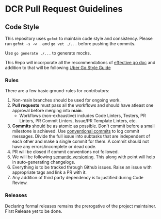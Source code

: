 # DCR Pull Request Guidelines

## Code Style

This repository uses `gofmt` to maintain code style and consistency. 
Please run `gofmt -s -w .` and `go vet ./...` before pushing the commits. 

Use `go generate ./...` to generate mocks. 

This Repo will incorporate all the recommendations of [effective go doc](https://go.dev/doc/effective_go) and addition to that will be following [Uber Go Style Guide](https://github.com/uber-go/guide/blob/master/style.md)

### Rules

There are a few basic ground-rules for contributors:

1. Non-main branches should be used for ongoing work.
2. **Pull requests** must pass all the workflows and should have atleast one approval before merging into **main**. 
    - Workflows (non-exhaustive) includes Code Linters, Testers, PR Linters, PR Commit Linters, Issue/PR Template Linters, etc. 
4. **Commits** should be as atomic as possible. Don't commit before a small milestone is achieved. Use [conventional commits](https://www.conventionalcommits.org/en/v1.0.0/) to log commit messages. Divide the full issue into subtasks that are independent of each other and make a single commit for them. A commit should not have any errors/incomplete or dead code. 
5. PR will be closed if commit conventions not followed.
6. We will be following [semantic versioning](https://semver.org/). This along with point will help in auto-generating changelogs. 
7. Everything is to be tracked through Github issues. Raise an issue with appropriate tags and link a PR with it. 
8. Any addition of third party dependency is to justified during Code Review. 

### Releases
Declaring formal releases remains the prerogative of the project maintainer. First Release yet to be done. 

